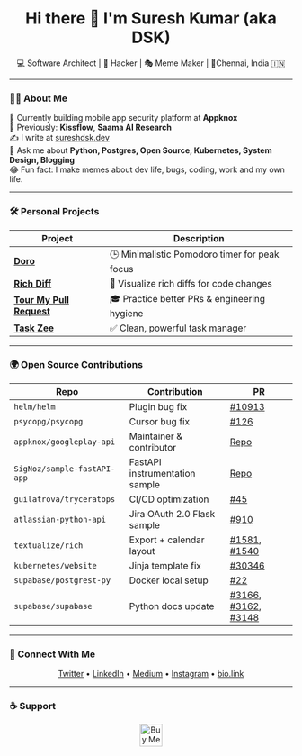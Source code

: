 <h1 align="center">Hi there 👋 I'm Suresh Kumar (aka DSK)</h1>
<p align="center">💻 Software Architect | 🧠 Hacker | 🎭 Meme Maker | 📍Chennai, India 🇮🇳 </p>

---

### 👨‍💻 About Me

🔭 Currently building mobile app security platform at **Appknox** <br />
🧠 Previously: **Kissflow**, **Saama AI Research** <br />
✍️ I write at [sureshdsk.dev](https://sureshdsk.dev) <br />
💬 Ask me about **Python, Postgres, Open Source, Kubernetes, System Design, Blogging** <br />
😂 Fun fact: I make memes about dev life, bugs, coding, work and my own life. <br />

---

### 🛠️ Personal Projects

| Project | Description |
|--------|-------------|
| [**Doro**](https://github.com/sureshdsk/doro) | 🕒 Minimalistic Pomodoro timer for peak focus |
| [**Rich Diff**](https://github.com/sureshdsk/rich-diff) | 🧠 Visualize rich diffs for code changes |
| [**Tour My Pull Request**](https://www.producthunt.com/products/tour-my-pull-request) | 🎓 Practice better PRs & engineering hygiene |
| [**Task Zee**](https://www.producthunt.com/products/task-zee) | ✅ Clean, powerful task manager |

---

### 🌍 Open Source Contributions

| Repo | Contribution | PR |
|------|--------------|----|
| `helm/helm` | Plugin bug fix | [#10913](https://github.com/helm/helm/pull/10913) |
| `psycopg/psycopg` | Cursor bug fix | [#126](https://github.com/psycopg/psycopg/pull/126) |
| `appknox/googleplay-api` | Maintainer & contributor | [Repo](https://github.com/appknox/googleplay-api) |
| `SigNoz/sample-fastAPI-app` | FastAPI instrumentation sample | [Repo](https://github.com/SigNoz/sample-fastAPI-app) |
| `guilatrova/tryceratops` | CI/CD optimization | [#45](https://github.com/guilatrova/tryceratops/pull/45) |
| `atlassian-python-api` | Jira OAuth 2.0 Flask sample | [#910](https://github.com/atlassian-api/atlassian-python-api/pull/910) |
| `textualize/rich` | Export + calendar layout | [#1581](https://github.com/Textualize/rich/pull/1581), [#1540](https://github.com/Textualize/rich/pull/1540) |
| `kubernetes/website` | Jinja template fix | [#30346](https://github.com/kubernetes/website/pull/30346) |
| `supabase/postgrest-py` | Docker local setup | [#22](https://github.com/supabase/postgrest-py/pull/22) |
| `supabase/supabase` | Python docs update | [#3166](https://github.com/supabase/supabase/pull/3166), [#3162](https://github.com/supabase/supabase/pull/3162), [#3148](https://github.com/supabase/supabase/pull/3148) |

---

### 📡 Connect With Me

<p align="center">
  <a href="https://twitter.com/sureshdsk" target="_blank">Twitter</a> •
  <a href="https://linkedin.com/in/sureshdsk" target="_blank">LinkedIn</a> •
  <a href="https://medium.com/@sureshdsk" target="_blank">Medium</a> • 
  <a href="https://www.instagram.com/sureshdsk" target="_blank">Instagram</a> •
  <a href="https://bio.link/sureshdsk" target="_blank">bio.link</a>
</p>

---

### ☕ Support

<p align="center">
  <a href="https://www.buymeacoffee.com/sureshdsk">
    <img src="https://www.buymeacoffee.com/assets/img/custom_images/orange_img.png" height="40" alt="Buy Me A Coffee">
  </a>
</p>
